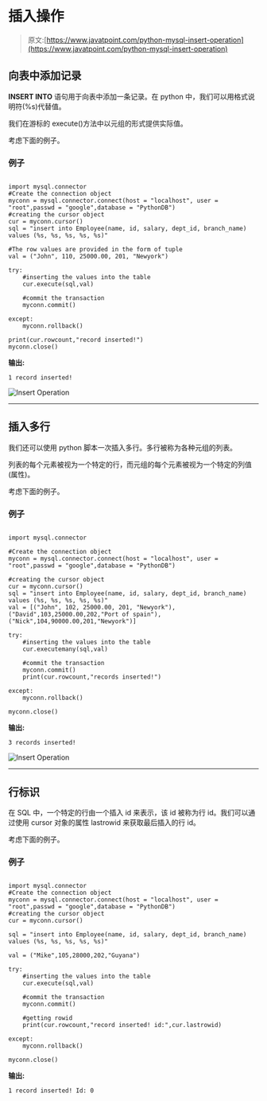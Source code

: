 # 插入操作

> 原文:[https://www.javatpoint.com/python-mysql-insert-operation](https://www.javatpoint.com/python-mysql-insert-operation)

## 向表中添加记录

**INSERT INTO** 语句用于向表中添加一条记录。在 python 中，我们可以用格式说明符(%s)代替值。

我们在游标的 execute()方法中以元组的形式提供实际值。

考虑下面的例子。

### 例子

```

import mysql.connector
#Create the connection object 
myconn = mysql.connector.connect(host = "localhost", user = "root",passwd = "google",database = "PythonDB")
#creating the cursor object
cur = myconn.cursor()
sql = "insert into Employee(name, id, salary, dept_id, branch_name) values (%s, %s, %s, %s, %s)"

#The row values are provided in the form of tuple 
val = ("John", 110, 25000.00, 201, "Newyork")

try:
    #inserting the values into the table
    cur.execute(sql,val)

    #commit the transaction 
    myconn.commit()

except:
    myconn.rollback()

print(cur.rowcount,"record inserted!")
myconn.close()

```

**输出:**

```
1 record inserted!

```

![Insert Operation](img/b8ab14d98505f34fba8b08b3be886acd.png)

* * *

## 插入多行

我们还可以使用 python 脚本一次插入多行。多行被称为各种元组的列表。

列表的每个元素被视为一个特定的行，而元组的每个元素被视为一个特定的列值(属性)。

考虑下面的例子。

### 例子

```

import mysql.connector

#Create the connection object 
myconn = mysql.connector.connect(host = "localhost", user = "root",passwd = "google",database = "PythonDB")

#creating the cursor object
cur = myconn.cursor()
sql = "insert into Employee(name, id, salary, dept_id, branch_name) values (%s, %s, %s, %s, %s)"
val = [("John", 102, 25000.00, 201, "Newyork"),("David",103,25000.00,202,"Port of spain"),("Nick",104,90000.00,201,"Newyork")]

try:
    #inserting the values into the table
    cur.executemany(sql,val)

    #commit the transaction 
    myconn.commit()
    print(cur.rowcount,"records inserted!")

except:
    myconn.rollback()

myconn.close()

```

**输出:**

```
3 records inserted! 

```

![Insert Operation](img/785a85c85699bfe41b9ba3818386cfc0.png)

* * *

## 行标识

在 SQL 中，一个特定的行由一个插入 id 来表示，该 id 被称为行 id。我们可以通过使用 cursor 对象的属性 lastrowid 来获取最后插入的行 id。

考虑下面的例子。

### 例子

```

import mysql.connector
#Create the connection object 
myconn = mysql.connector.connect(host = "localhost", user = "root",passwd = "google",database = "PythonDB")
#creating the cursor object
cur = myconn.cursor()

sql = "insert into Employee(name, id, salary, dept_id, branch_name) values (%s, %s, %s, %s, %s)"

val = ("Mike",105,28000,202,"Guyana")

try:
    #inserting the values into the table
    cur.execute(sql,val)

    #commit the transaction 
    myconn.commit()

    #getting rowid
    print(cur.rowcount,"record inserted! id:",cur.lastrowid)

except:
    myconn.rollback()

myconn.close()

```

**输出:**

```
1 record inserted! Id: 0

```